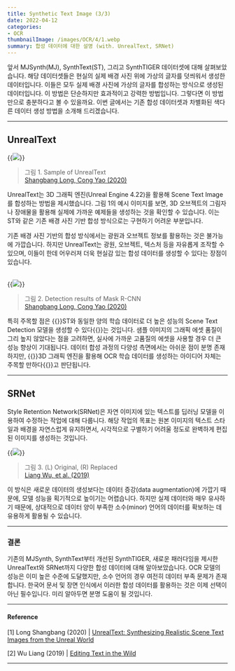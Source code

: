 ```yaml
---
title: Synthetic Text Image (3/3)
date: 2022-04-12
categories:
- OCR
thumbnailImage: /images/OCR/4/1.webp
summary: 합성 데이터에 대한 설명 (with. UnrealText, SRNet)
---
```

앞서 MJSynth(MJ), SynthText(ST), 그리고 SynthTIGER 데이터셋에 대해 살펴보았습니다. 해당 데이터셋들은 현실의 실제 배경 사진 위에 가상의 글자를 덧씌워서 생성한 데이터입니다. 이들은 모두 실제 배경 사진에 가상의 글자를 합성하는 방식으로 생성된 데이터입니다. 이 방법은 단순하지만 효과적이고 강력한 방법입니다. 그렇다면 이 방법만으로 충분하다고 볼 수 있을까요. 이번 글에서는 기존 합성 데이터셋과 차별화된 색다른 데이터 생성 방법을 소개해 드리겠습니다.

---
## UnrealText
{{<image classes="center" src="/images/OCR/4/1.webp">}}
> 그림 1. Sample of UnrealText<br>
[Shangbang Long, Cong Yao (2020)](https://arxiv.org/abs/2003.10608)

UnrealText는 3D 그래픽 엔진(Unreal Engine 4.22)을 활용해 Scene Text Image를 합성하는 방법을 제시했습니다. 그림 1의 예시 이미지를 보면, 3D 오브젝트의 그림자나 장애물을 활용해 실제에 가까운 예제들을 생성하는 것을 확인할 수 있습니다. 이는 ST와 같은 기존 배경 사진 기반 합성 방식으로는 구현하기 어려운 부분입니다.

기존 배경 사진 기반의 합성 방식에서는 광원과 오브젝트 정보를 활용하는 것은 불가능에 가깝습니다. 하지만 UnrealText는 광원, 오브젝트, 텍스처 등을 자유롭게 조작할 수 있으며, 이들이 한데 어우러져 더욱 현실감 있는 합성 데이터를 생성할 수 있다는 장점이 있습니다.
<br><br>

{{<image classes="center" src="/images/OCR/4/2.webp">}}
> 그림 2. Detection results of Mask R-CNN<br>
[Shangbang Long, Cong Yao (2020)](https://arxiv.org/abs/2003.10608)

특히 주목할 점은 {{<hl-text primary>}}ST와 동일한 양의 학습 데이터로 더 높은 성능의 Scene Text Detection 모델을 생성할 수 있다{{</hl-text>}}는 것입니다. 샘플 이미지의 그래픽 에셋 품질이 그리 높지 않았다는 점을 고려하면, 실사에 가까운 고품질의 에셋을 사용할 경우 더 큰 성능 향상이 기대됩니다. 데이터 합성 과정의 다양성 측면에서는 아쉬운 점이 분명 존재하지만, {{<hl-text primary>}}3D 그래픽 엔진을 활용해 OCR 학습 데이터를 생성하는 아이디어 자체는 주목할 만하다{{</hl-text>}}고 판단됩니다.

---
## SRNet
Style Retention Network(SRNet)은 자연 이미지에 있는 텍스트를 딥러닝 모델을 이용하여 수정하는 작업에 대해 다룹니다. 해당 작업의 목표는 원본 이미지의 텍스트 스타일과 배경을 자연스럽게 유지하면서, 시각적으로 구별하기 어려울 정도로 완벽하게 편집된 이미지를 생성하는 것입니다.

{{<image classes="center" src="/images/OCR/4/3.webp">}}
> 그림 3. (L) Original, (R) Replaced<br>
[Liang Wu, et al. (2019)](https://arxiv.org/abs/1908.03047)

이 방식은 새로운 데이터의 생성보다는 데이터 증강(data augmentation)에 가깝기 때문에, 모델 성능을 획기적으로 높이기는 어렵습니다. 하지만 실제 데이터와 매우 유사하기 때문에, 상대적으로 데이터 양이 부족한 소수(minor) 언어의 데이터를 확보하는 데 유용하게 활용될 수 있습니다.

---
### 결론
기존의 MJSynth, SynthText부터 개선된 SynthTIGER, 새로운 패러다임을 제시한 UnrealText와 SRNet까지 다양한 합성 데이터에 대해 알아보았습니다. OCR 모델의 성능은 이미 높은 수준에 도달했지만, 소수 언어의 경우 여전히 데이터 부족 문제가 존재합니다. 한국어 문서 및 장면 인식에서 이러한 합성 데이터를 활용하는 것은 이제 선택이 아닌 필수입니다. 미리 알아두면 분명 도움이 될 것입니다.

---
#### Reference
[1] Long Shangbang (2020) | [UnrealText: Synthesizing Realistic Scene Text Images from the Unreal World](https://arxiv.org/abs/2003.10608)

[2] Wu Liang (2019) | [Editing Text in the Wild](https://arxiv.org/abs/1908.03047)

---